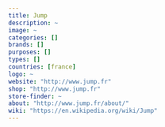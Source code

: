 ```yaml
---
title: Jump
description: ~
image: ~
categories: []
brands: []
purposes: []
types: []
countries: [france]
logo: ~
website: "http://www.jump.fr"
shop: "http://www.jump.fr"
store-finder: ~
about: "http://www.jump.fr/about/"
wiki: "https://en.wikipedia.org/wiki/Jump"
---
```

